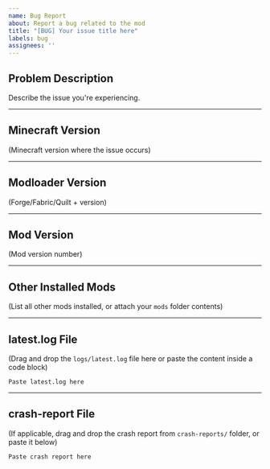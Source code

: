 ```yaml
---
name: Bug Report
about: Report a bug related to the mod
title: "[BUG] Your issue title here"
labels: bug
assignees: ''
---
```


## Problem Description

Describe the issue you're experiencing.

---

## Minecraft Version

(Minecraft version where the issue occurs)

---

## Modloader Version

(Forge/Fabric/Quilt + version)

---

## Mod Version

(Mod version number)

---

## Other Installed Mods

(List all other mods installed, or attach your `mods` folder contents)

---

## latest.log File

(Drag and drop the `logs/latest.log` file here or paste the content inside a code block)

```
Paste latest.log here
```

---

## crash-report File

(If applicable, drag and drop the crash report from `crash-reports/` folder, or paste it below)

```
Paste crash report here